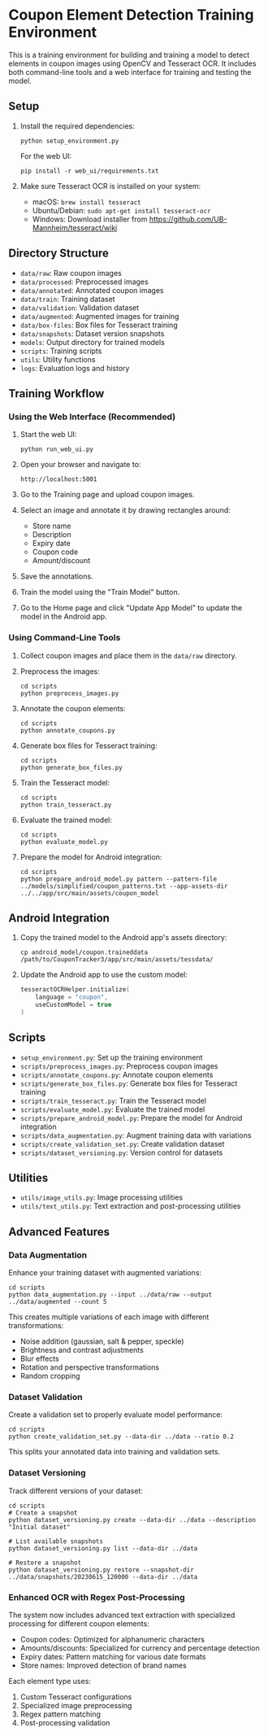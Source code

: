 # Coupon Element Detection Training Environment

This is a training environment for building and training a model to detect elements in coupon images using OpenCV and Tesseract OCR. It includes both command-line tools and a web interface for training and testing the model.

## Setup

1. Install the required dependencies:
   ```
   python setup_environment.py
   ```

   For the web UI:
   ```
   pip install -r web_ui/requirements.txt
   ```

2. Make sure Tesseract OCR is installed on your system:
   - macOS: `brew install tesseract`
   - Ubuntu/Debian: `sudo apt-get install tesseract-ocr`
   - Windows: Download installer from https://github.com/UB-Mannheim/tesseract/wiki

## Directory Structure

- `data/raw`: Raw coupon images
- `data/processed`: Preprocessed images
- `data/annotated`: Annotated coupon images
- `data/train`: Training dataset
- `data/validation`: Validation dataset
- `data/augmented`: Augmented images for training
- `data/box-files`: Box files for Tesseract training
- `data/snapshots`: Dataset version snapshots
- `models`: Output directory for trained models
- `scripts`: Training scripts
- `utils`: Utility functions
- `logs`: Evaluation logs and history

## Training Workflow

### Using the Web Interface (Recommended)

1. Start the web UI:
   ```
   python run_web_ui.py
   ```

2. Open your browser and navigate to:
   ```
   http://localhost:5001
   ```

3. Go to the Training page and upload coupon images.

4. Select an image and annotate it by drawing rectangles around:
   - Store name
   - Description
   - Expiry date
   - Coupon code
   - Amount/discount

5. Save the annotations.

6. Train the model using the "Train Model" button.

7. Go to the Home page and click "Update App Model" to update the model in the Android app.

### Using Command-Line Tools

1. Collect coupon images and place them in the `data/raw` directory.

2. Preprocess the images:
   ```
   cd scripts
   python preprocess_images.py
   ```

3. Annotate the coupon elements:
   ```
   cd scripts
   python annotate_coupons.py
   ```

4. Generate box files for Tesseract training:
   ```
   cd scripts
   python generate_box_files.py
   ```

5. Train the Tesseract model:
   ```
   cd scripts
   python train_tesseract.py
   ```

6. Evaluate the trained model:
   ```
   cd scripts
   python evaluate_model.py
   ```

7. Prepare the model for Android integration:
   ```
   cd scripts
   python prepare_android_model.py pattern --pattern-file ../models/simplified/coupon_patterns.txt --app-assets-dir ../../app/src/main/assets/coupon_model
   ```

## Android Integration

1. Copy the trained model to the Android app's assets directory:
   ```
   cp android_model/coupon.traineddata /path/to/CouponTracker3/app/src/main/assets/tessdata/
   ```

2. Update the Android app to use the custom model:
   ```kotlin
   tesseractOCRHelper.initialize(
       language = "coupon",
       useCustomModel = true
   )
   ```

## Scripts

- `setup_environment.py`: Set up the training environment
- `scripts/preprocess_images.py`: Preprocess coupon images
- `scripts/annotate_coupons.py`: Annotate coupon elements
- `scripts/generate_box_files.py`: Generate box files for Tesseract training
- `scripts/train_tesseract.py`: Train the Tesseract model
- `scripts/evaluate_model.py`: Evaluate the trained model
- `scripts/prepare_android_model.py`: Prepare the model for Android integration
- `scripts/data_augmentation.py`: Augment training data with variations
- `scripts/create_validation_set.py`: Create validation dataset
- `scripts/dataset_versioning.py`: Version control for datasets

## Utilities

- `utils/image_utils.py`: Image processing utilities
- `utils/text_utils.py`: Text extraction and post-processing utilities

## Advanced Features

### Data Augmentation

Enhance your training dataset with augmented variations:

```
cd scripts
python data_augmentation.py --input ../data/raw --output ../data/augmented --count 5
```

This creates multiple variations of each image with different transformations:
- Noise addition (gaussian, salt & pepper, speckle)
- Brightness and contrast adjustments
- Blur effects
- Rotation and perspective transformations
- Random cropping

### Dataset Validation

Create a validation set to properly evaluate model performance:

```
cd scripts
python create_validation_set.py --data-dir ../data --ratio 0.2
```

This splits your annotated data into training and validation sets.

### Dataset Versioning

Track different versions of your dataset:

```
cd scripts
# Create a snapshot
python dataset_versioning.py create --data-dir ../data --description "Initial dataset"

# List available snapshots
python dataset_versioning.py list --data-dir ../data

# Restore a snapshot
python dataset_versioning.py restore --snapshot-dir ../data/snapshots/20230615_120000 --data-dir ../data
```

### Enhanced OCR with Regex Post-Processing

The system now includes advanced text extraction with specialized processing for different coupon elements:

- Coupon codes: Optimized for alphanumeric characters
- Amounts/discounts: Specialized for currency and percentage detection
- Expiry dates: Pattern matching for various date formats
- Store names: Improved detection of brand names

Each element type uses:
1. Custom Tesseract configurations
2. Specialized image preprocessing
3. Regex pattern matching
4. Post-processing validation

